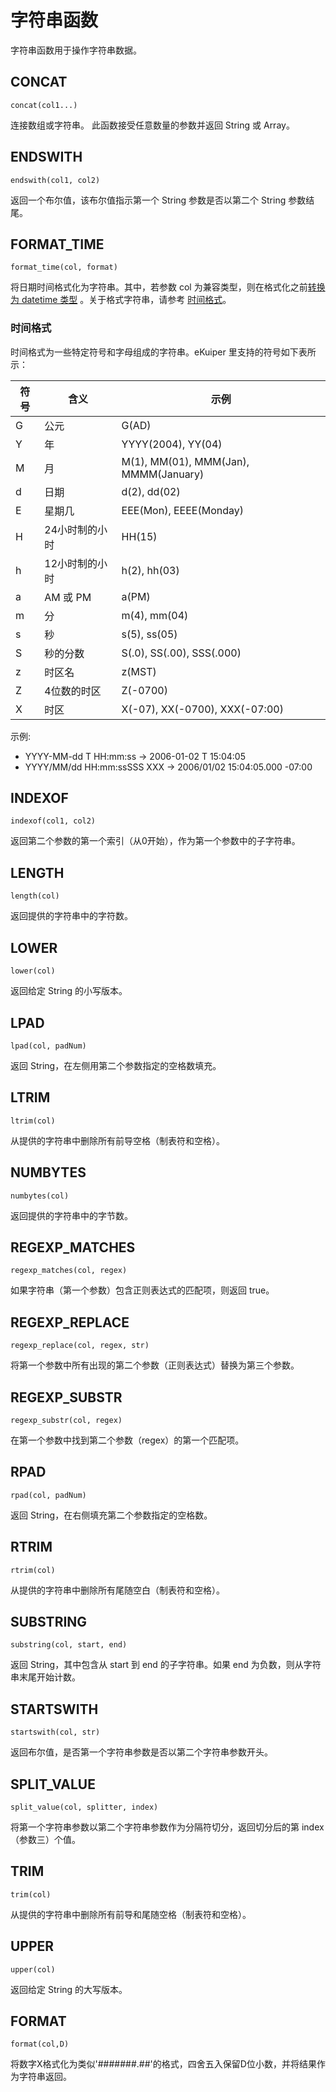 # 字符串函数

字符串函数用于操作字符串数据。

## CONCAT

```text
concat(col1...)
```

连接数组或字符串。 此函数接受任意数量的参数并返回 String 或 Array。

## ENDSWITH

```text
endswith(col1, col2)
```

返回一个布尔值，该布尔值指示第一个 String 参数是否以第二个 String 参数结尾。

## FORMAT_TIME

```text
format_time(col, format)
```

将日期时间格式化为字符串。其中，若参数 col
为兼容类型，则在格式化之前[转换为 datetime 类型](./transform_functions.md#转换为-datetime-类型)
。关于格式字符串，请参考 [时间格式](#时间格式)。

### 时间格式

时间格式为一些特定符号和字母组成的字符串。eKuiper 里支持的符号如下表所示：

| 符号 | 含义       | 示例                                    |
|----|----------|---------------------------------------|
| G  | 公元       | G(AD)                                 |
| Y  | 年        | YYYY(2004), YY(04)                    |
| M  | 月        | M(1), MM(01), MMM(Jan), MMMM(January) |
| d  | 日期       | d(2), dd(02)                          |
| E  | 星期几      | EEE(Mon), EEEE(Monday)                |
| H  | 24小时制的小时 | HH(15)                                |
| h  | 12小时制的小时 | h(2), hh(03)                          |
| a  | AM 或 PM  | a(PM)                                 |
| m  | 分        | m(4), mm(04)                          |
| s  | 秒        | s(5), ss(05)                          |
| S  | 秒的分数     | S(.0), SS(.00), SSS(.000)             |
| z  | 时区名      | z(MST)                                |
| Z  | 4位数的时区   | Z(-0700)                              |
| X  | 时区       | X(-07), XX(-0700), XXX(-07:00)        |

示例:

- YYYY-MM-dd T HH:mm:ss -> 2006-01-02 T 15:04:05
- YYYY/MM/dd HH:mm:ssSSS XXX -> 2006/01/02 15:04:05.000 -07:00

## INDEXOF

```text
indexof(col1, col2)
```

返回第二个参数的第一个索引（从0开始），作为第一个参数中的子字符串。

## LENGTH

```text
length(col)
```

返回提供的字符串中的字符数。

## LOWER

```text
lower(col)
```

返回给定 String 的小写版本。

## LPAD

```text
lpad(col, padNum)
```

返回 String，在左侧用第二个参数指定的空格数填充。

## LTRIM

```text
ltrim(col)
```

从提供的字符串中删除所有前导空格（制表符和空格）。

## NUMBYTES

```text
numbytes(col)
```

返回提供的字符串中的字节数。

## REGEXP_MATCHES

```text
regexp_matches(col, regex)
```

如果字符串（第一个参数）包含正则表达式的匹配项，则返回 true。

## REGEXP_REPLACE

```text
regexp_replace(col, regex, str)
```

将第一个参数中所有出现的第二个参数（正则表达式）替换为第三个参数。

## REGEXP_SUBSTR

```text
regexp_substr(col, regex)
```

在第一个参数中找到第二个参数（regex）的第一个匹配项。

## RPAD

```text
rpad(col, padNum)
```

返回 String，在右侧填充第二个参数指定的空格数。

## RTRIM

```text
rtrim(col)
```

从提供的字符串中删除所有尾随空白（制表符和空格）。

## SUBSTRING

```text
substring(col, start, end)
```

返回 String，其中包含从 start 到 end 的子字符串。如果 end 为负数，则从字符串末尾开始计数。

## STARTSWITH

```text
startswith(col, str)
```

返回布尔值，是否第一个字符串参数是否以第二个字符串参数开头。

## SPLIT_VALUE

```text
split_value(col, splitter, index)
```

将第一个字符串参数以第二个字符串参数作为分隔符切分，返回切分后的第 index（参数三）个值。

## TRIM

```text
trim(col)
```

从提供的字符串中删除所有前导和尾随空格（制表符和空格）。

## UPPER

```text
upper(col)
```

返回给定 String 的大写版本。

## FORMAT

```text
format(col,D)
```

将数字X格式化为类似'#######.##'的格式，四舍五入保留D位小数，并将结果作为字符串返回。
